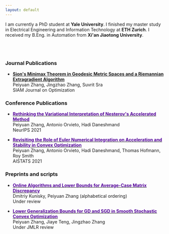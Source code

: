 ```yaml
---
layout: default
---
```


I am currently a PhD student at **Yale University**. I finished my master study in Electrical Engineering and Information Technology at **ETH Zurich**.  I received my B.Eng. in Automation from **Xi'an Jiaotong University**. 

<br/><br/>
### Journal Publications
* [**Sion's Minimax Theorem in Geodesic Metric Spaces and a Riemannian Extragradient Algorithm**](https://arxiv.org/abs/2202.06950) <br />
  Peiyuan Zhang, Jingzhao Zhang, Suvrit Sra <br />
  SIAM Journal on Optimization

### Conference Publications
* [**<span style="color:#520099">Rethinking the Variational Interpretation of Nesterov's Accelerated Method</span>**](https://arxiv.org/abs/2107.05040) <br />
  Peiyuan Zhang, Antonio Orvieto, Hadi Daneshmand <br />
  NeurIPS 2021
  
* [**<span style="color:#520099">Revisiting the Role of Euler Numerical Integration on Acceleration and Stability in Convex Optimization</span>**](https://arxiv.org/abs/2102.11537) <br />
  Peiyuan Zhang, Antonio Orvieto, Hadi Daneshmand, Thomas Hofmann, Roy Smith <br />
  AISTATS 2021
  
### Preprints and scripts
* [**<span style="color:#520099">Online Algorithms and Lower Bounds for Average-Case Matrix Discrepancy</span>**](https://arxiv.org/abs/2307.10055) <br />
  Dmitriy Kunisky, Peiyuan Zhang (alphabetical ordering) <br />
  Under review
 
* [**<span style="color:#520099">Lower Generalization Bounds for GD and SGD in Smooth Stochastic Convex Optimization</span>**](https://arxiv.org/abs/2303.10758) <br />
  Peiyuan Zhang, Jiaye Teng, Jingzhao Zhang <br />
  Under JMLR review


